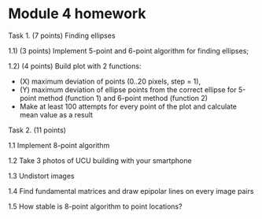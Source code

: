 # Module 4 homework

Task 1. (7 points) Finding ellipses

  1.1) (3 points) Implement 5-point and 6-point algorithm for finding ellipses;

  1.2) (4 points) Build plot with 2 functions:
   - (X) maximum deviation of points (0..20 pixels, step = 1),
   - (Y) maximum deviation of ellipse points from the correct ellipse for 5-point method (function 1) and 6-point method (function 2)
   - Make at least 100 attempts for every point of the plot and calculate mean value as a result
   
Task 2. (11 points) 

 1.1 Implement 8-point algorithm
 
 1.2 Take 3 photos of UCU building with your smartphone
 
 1.3 Undistort images
 
 1.4 Find fundamental matrices and draw epipolar lines on every image pairs
 
 1.5 How stable is 8-point algorithm to point locations?
 
